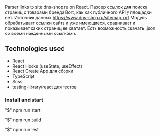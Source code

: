 Parser links to site dns-shop.ru on React. 
Парсер ссылок для поиска страниц с товарами бренда Bort, как как публичного API у площадки нет. Источник данных https://www.dns-shop.ru/sitemap.xml Модуль обрабатывает ссылки сайта и уже имеющиеся, сравнивает и показывает каких страниц не хватает. Есть возможность скачать .json со всеми найденными ссылками.

## Technologies used

 * React
 * React Hooks (useState, useEffect)
 * React Create App для сборки
 * TypeScript
 * Scss
 * testing-library/react для тестов

### Install and start

"$" npm run start

"$" npm run build

"$" npm run test
